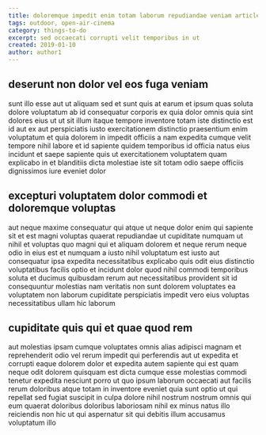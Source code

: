 ```yaml
---
title: doloremque impedit enim totam laborum repudiandae veniam article 5867
tags: outdoor, open-air-cinema
category: things-to-do
excerpt: sed occaecati corrupti velit temporibus in ut
created: 2019-01-10
author: author1
---
```


## deserunt non dolor vel eos fuga veniam

sunt illo esse aut ut aliquam sed et sunt quis at earum et ipsum quas soluta dolore voluptatum ab id consequatur corporis ex quia dolor omnis quia sint dolores eius ut ut sit illum itaque tempore inventore totam iste distinctio est id aut ex aut perspiciatis iusto exercitationem distinctio praesentium enim voluptatum et quia dolorem in impedit officiis a nam expedita cumque velit tempore nihil labore et id sapiente quidem temporibus id officia natus eius incidunt et saepe sapiente quis ut exercitationem voluptatem quam explicabo in et blanditiis dicta molestiae iste sit totam odio saepe officiis dignissimos iure eveniet dolor

## excepturi voluptatem dolor commodi et doloremque voluptas

aut neque maxime consequatur qui atque ut neque dolor enim qui sapiente sit et est magni voluptas quaerat repudiandae ut cupiditate numquam ut nihil et voluptas quo magni qui et aliquam dolorem et neque rerum neque odio in eius est et numquam a iusto nihil voluptatum est iusto aut consequatur ipsa expedita necessitatibus explicabo quis odit eius distinctio voluptatibus facilis optio et incidunt dolor quod nihil commodi temporibus soluta et ducimus quibusdam rerum aut necessitatibus provident sit id consequuntur molestias nam veritatis non sunt dolorem voluptates ea voluptatem non laborum cupiditate perspiciatis impedit vero eius voluptas necessitatibus ullam hic laborum

## cupiditate quis qui et quae quod rem

aut molestias ipsam cumque voluptates omnis alias adipisci magnam et reprehenderit odio vel rerum impedit qui perferendis aut ut expedita et corrupti eaque dolorem dolor et expedita autem sapiente qui est quam neque odit dolorem quisquam est dicta cumque esse molestias commodi tenetur expedita nesciunt porro ut quo ipsum laborum occaecati aut facilis rerum doloribus atque totam in inventore eveniet quia sunt optio ut qui repellat sed fugiat suscipit in culpa dolore nihil nostrum nostrum omnis qui eum quaerat doloribus doloribus laboriosam nihil ex minus natus illo reiciendis non hic ut qui aspernatur sit qui debitis illum accusamus voluptatum illo

